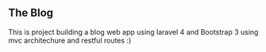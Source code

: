 ## The Blog

This is project building a blog web app using laravel 4 and Bootstrap 3 using mvc architechure and restful routes :)